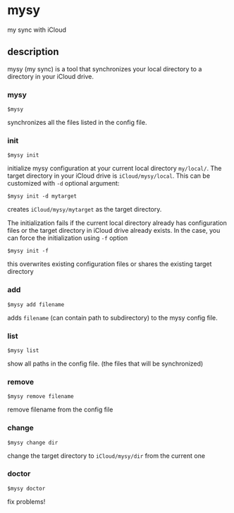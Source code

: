 # mysy
my sync with iCloud

## description
mysy (my sync) is a tool that synchronizes your local directory to a directory in your iCloud drive.

### mysy
```
$mysy
```
synchronizes all the files listed in the config file.

### init
```
$mysy init
```
initialize mysy configuration at your current local directory `my/local/`. 
The target directory in your iCloud drive is `iCloud/mysy/local`. This can be customized with `-d` optional argument:

```
$mysy init -d mytarget
```
creates `iCloud/mysy/mytarget` as the target directory.

The initialization fails if the current local directory already has configuration files 
or the target directory in iCloud drive already exists. In the case, you can force the initialization using `-f` option

```
$mysy init -f 
```
this overwrites existing configuration files or shares the existing target directory

### add
```
$mysy add filename
```
adds `filename` (can contain path to subdirectory) to the mysy config file.

### list
```
$mysy list
```
show all paths in the config file. (the files that will be synchronized)

### remove
```
$mysy remove filename
```
remove filename from the config file

### change
```
$mysy change dir
```
change the target directory to `iCloud/mysy/dir` from the current one

### doctor
```
$mysy doctor
```
fix problems!







